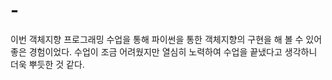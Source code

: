 # -
이번 객체지향 프로그래밍 수업을 통해 파이썬을 통한 객체지향의 구현을 해 볼 수 있어 좋은 경험이었다. 
수업이 조금 어려웠지만 열심히 노력하여 수업을 끝냈다고 생각하니 더욱 뿌듯한 것 같다. 
